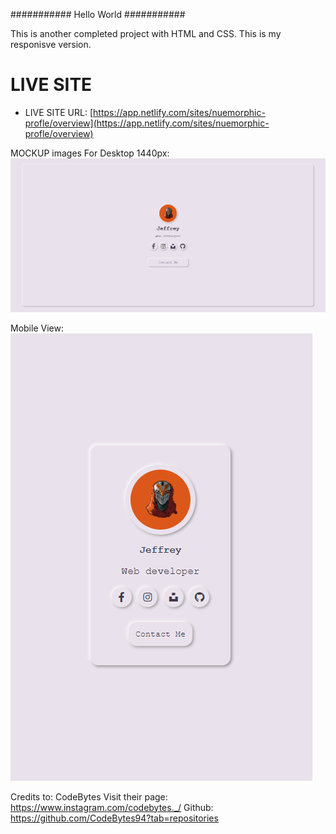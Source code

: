 ###########
Hello World
###########

This is another completed project with HTML and CSS.
This is my responisve version.


# LIVE SITE 
- LIVE SITE URL: [https://app.netlify.com/sites/nuemorphic-profle/overview](https://app.netlify.com/sites/nuemorphic-profle/overview)

MOCKUP images
For Desktop 1440px:
![name-of-you-image](https://github.com/jgrospe92/Neumorphic-Profile/blob/2bd00e2fc5d85acc7cd8ee13e995fbbc11a91611/images/desktop-1440px.PNG)

Mobile View:
![name-of-you-image](https://github.com/jgrospe92/Neumorphic-Profile/blob/2bd00e2fc5d85acc7cd8ee13e995fbbc11a91611/images/mobile-view.PNG)






Credits to: CodeBytes
Visit their page: https://www.instagram.com/codebytes._/
Github: https://github.com/CodeBytes94?tab=repositories
